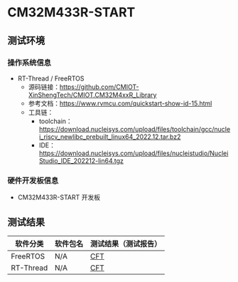# CM32M433R-START

## 测试环境

### 操作系统信息

- RT-Thread / FreeRTOS
    - 源码链接：https://github.com/CMIOT-XinShengTech/CMIOT.CM32M4xxR_Library
    - 参考文档：https://www.rvmcu.com/quickstart-show-id-15.html
    - 工具链：
        - toolchain：https://download.nucleisys.com/upload/files/toolchain/gcc/nuclei_riscv_newlibc_prebuilt_linux64_2022.12.tar.bz2
        - IDE：https://download.nucleisys.com/upload/files/nucleistudio/NucleiStudio_IDE_202212-lin64.tgz


### 硬件开发板信息

- CM32M433R-START 开发板

## 测试结果

| 软件分类      | 软件包名      | 测试结果（测试报告） |
|--------------|-------------|------------------|
| FreeRTOS     | N/A         | [CFT][FreeRTOS]   |
| RT-Thread    | N/A         | [CFT][RTThread]  |

[FreeRTOS]: ./FreeRTOS/README_zh.md
[RTThread]: ./RT-Thread/README_zh.md
